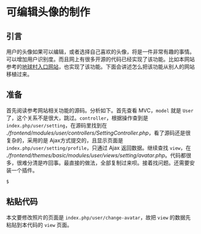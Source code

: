 # 可编辑头像的制作

## 引言

用户的头像如果可以编辑，或者选择自己喜欢的头像，将是一件非常有趣的事情。可以增加用户识别度。而且网上有很多开源的代码已经实现了该功能。比如本网站参考的[地球村入口网站](https://github.com/shi-yang/iisns)，也实现了该功能。下面会讲述怎么把该功能从别人的网站移植过来。

## 准备

首先阅读参考网站相关功能的源码。分析如下。首先查看 MVC，`model` 就是 `User` 了，这个关系不是很大，跳过。`controller`，根据操作查到是 `index.php/user/setting`，在源码里找到在 *./frontend/modules/user/controllers/SettingController.php*，看了源码还是很复杂的，采用的是 Ajax方式提交的，且显示页面是 `index.php/user/setting/profile`，只通过 Ajax 返回数据。继续查找 `view`，在 *./frontend/themes/basic/modules/user/views/setting/avatar.php*。代码都很多，很难分清是咋回事。最直接的做法，全部复制过来呗。接着找问题。还需要安装一个插件。

```bash
$
```

## 粘贴代码

本文要修改照片的页面是 `index.php/user/change-avatar`，故把 `view` 的数据先粘贴到本代码的 `view` 页面。